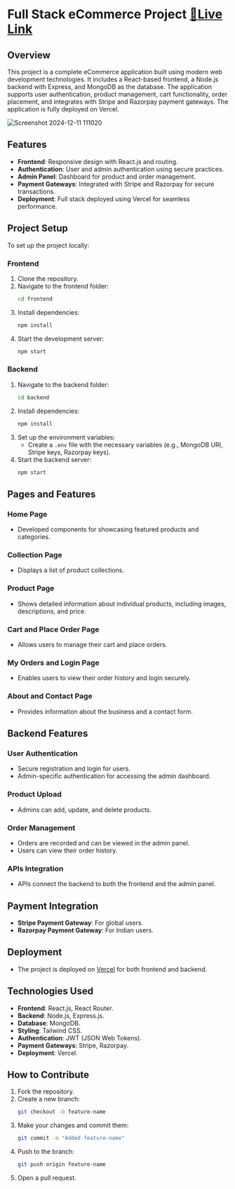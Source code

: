 # Full Stack eCommerce Project   [**🔗Live Link**](https://easy-shoppe.vercel.app/)

## Overview
This project is a complete eCommerce application built using modern web development technologies. It includes a React-based frontend, a Node.js backend with Express, and MongoDB as the database. The application supports user authentication, product management, cart functionality, order placement, and integrates with Stripe and Razorpay payment gateways. The application is fully deployed on Vercel.

![Screenshot 2024-12-11 111020](https://github.com/user-attachments/assets/1d587b69-6c8b-4121-892e-fc7d4fe21c6d)

## Features
- **Frontend**: Responsive design with React.js and routing.
- **Authentication**: User and admin authentication using secure practices.
- **Admin Panel**: Dashboard for product and order management.
- **Payment Gateways**: Integrated with Stripe and Razorpay for secure transactions.
- **Deployment**: Full stack deployed using Vercel for seamless performance.

## Project Setup
To set up the project locally:

### Frontend
1. Clone the repository.
2. Navigate to the frontend folder:
   ```bash
   cd frontend
   ```
3. Install dependencies:
   ```bash
   npm install
   ```
4. Start the development server:
   ```bash
   npm start
   ```

### Backend
1. Navigate to the backend folder:
   ```bash
   cd backend
   ```
2. Install dependencies:
   ```bash
   npm install
   ```
3. Set up the environment variables:
   - Create a `.env` file with the necessary variables (e.g., MongoDB URI, Stripe keys, Razorpay keys).
4. Start the backend server:
   ```bash
   npm start
   ```

## Pages and Features

### Home Page
- Developed components for showcasing featured products and categories.

### Collection Page
- Displays a list of product collections.

### Product Page
- Shows detailed information about individual products, including images, descriptions, and price.

### Cart and Place Order Page
- Allows users to manage their cart and place orders.

### My Orders and Login Page
- Enables users to view their order history and login securely.

### About and Contact Page
- Provides information about the business and a contact form.

## Backend Features

### User Authentication
- Secure registration and login for users.
- Admin-specific authentication for accessing the admin dashboard.

### Product Upload
- Admins can add, update, and delete products.

### Order Management
- Orders are recorded and can be viewed in the admin panel.
- Users can view their order history.

### APIs Integration
- APIs connect the backend to both the frontend and the admin panel.

## Payment Integration
- **Stripe Payment Gateway**: For global users.
- **Razorpay Payment Gateway**: For Indian users.

## Deployment
- The project is deployed on [Vercel](https://vercel.com/) for both frontend and backend.

## Technologies Used
- **Frontend**: React.js, React Router.
- **Backend**: Node.js, Express.js.
- **Database**: MongoDB.
- **Styling**: Tailwind CSS.
- **Authentication**: JWT (JSON Web Tokens).
- **Payment Gateways**: Stripe, Razorpay.
- **Deployment**: Vercel.

## How to Contribute
1. Fork the repository.
2. Create a new branch:
   ```bash
   git checkout -b feature-name
   ```
3. Make your changes and commit them:
   ```bash
   git commit -m "Added feature-name"
   ```
4. Push to the branch:
   ```bash
   git push origin feature-name
   ```
5. Open a pull request.
